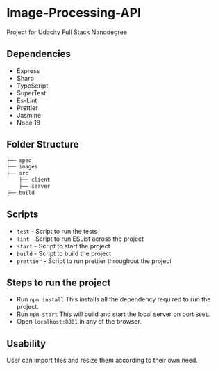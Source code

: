 # Image-Processing-API

Project for Udacity Full Stack Nanodegree

## Dependencies

- Express
- Sharp
- TypeScript
- SuperTest
- Es-Lint
- Prettier
- Jasmine
- Node 18

## Folder Structure

```bash
├── spec
├── images
├── src
    ├── client
    ├── server
├── build
```

## Scripts

- `test` - Script to run the tests
- `lint` - Script to run ESList across the project
- `start` - Script to start the project
- `build` - Script to build the project
- `prettier` - Script to run prettier throughout the project

## Steps to run the project

- Run `npm install`
  This installs all the dependency required to run the project.
- Run `npm start`
  This will build and start the local server on port `8001`.
- Open `localhost:8001` in any of the browser.

## Usability

User can import files and resize them according to their own need.